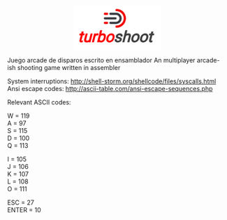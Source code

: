 <p align="center">
  <img src="turboshoot.png" width="200" style="display:block; margin-left: auto; margin-right: auto;">
</p>

Juego arcade de disparos escrito en ensamblador
An multiplayer arcade-ish shooting game written in assembler

System interruptions: http://shell-storm.org/shellcode/files/syscalls.html
Ansi escape codes: http://ascii-table.com/ansi-escape-sequences.php

Relevant ASCII codes:

W = 119 <br />
A = 97 <br />
S = 115 <br />
D = 100 <br />
Q = 113 <br />

I = 105 <br />
J = 106 <br />
K = 107 <br />
L = 108 <br />
O = 111 <br />

ESC = 27 <br />
ENTER = 10 <br />
